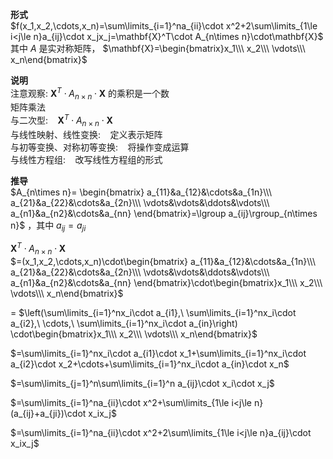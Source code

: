 **形式**  
 $f(x_1,x_2,\cdots,x_n)=\sum\limits_{i=1}^na_{ii}\cdot x^2+2\sum\limits_{1\le i<j\le n}a_{ij}\cdot x_jx_j=\mathbf{X}^T\cdot A_{n\times n}\cdot\mathbf{X}$   
其中 $A$ 是实对称矩阵， $\mathbf{X}=\begin{bmatrix}x_1\\\ x_2\\\ \vdots\\\ x_n\end{bmatrix}$   
  
**说明**  
注意观察:  $\mathbf{X}^T\cdot A_{n\times n}\cdot\mathbf{X}$ 的乘积是一个数  
矩阵乘法  
与二次型: $\enspace$   $\mathbf{X}^T\cdot A_{n\times n}\cdot\mathbf{X}$   
与线性映射、线性变换: $\enspace$  定义表示矩阵  
与初等变换、对称初等变换: $\enspace$  将操作变成运算  
与线性方程组: $\enspace$  改写线性方程组的形式  
  
**推导**   
 $A_{n\times n}=  
\begin{bmatrix}  
a_{11}&a_{12}&\cdots&a_{1n}\\\ a_{21}&a_{22}&\cdots&a_{2n}\\\ \vdots&\vdots&\ddots&\vdots\\\ a_{n1}&a_{n2}&\cdots&a_{nn}  
\end{bmatrix}=\lgroup a_{ij}\rgroup_{n\times n}$ ，其中 $a_{ij}=a_{ji}$   
  
 $\mathbf{X}^T\cdot A_{n\times n}\cdot\mathbf{X}$   
 $=(x_1,x_2,\cdots,x_n)\cdot\begin{bmatrix}  
a_{11}&a_{12}&\cdots&a_{1n}\\\ a_{21}&a_{22}&\cdots&a_{2n}\\\ \vdots&\vdots&\ddots&\vdots\\\ a_{n1}&a_{n2}&\cdots&a_{nn}  
\end{bmatrix}\cdot\begin{bmatrix}x_1\\\ x_2\\\ \vdots\\\ x_n\end{bmatrix}$   
  
= $\left(\sum\limits_{i=1}^nx_i\cdot a_{i1},\ \sum\limits_{i=1}^nx_i\cdot a_{i2},\ \cdots,\ \sum\limits_{i=1}^nx_i\cdot a_{in}\right)  
\cdot\begin{bmatrix}x_1\\\ x_2\\\ \vdots\\\ x_n\end{bmatrix}$   
  
 $=\sum\limits_{i=1}^nx_i\cdot a_{i1}\cdot x_1+\sum\limits_{i=1}^nx_i\cdot a_{i2}\cdot x_2+\cdots+\sum\limits_{i=1}^nx_i\cdot a_{in}\cdot x_n$   
  
 $=\sum\limits_{j=1}^n\sum\limits_{i=1}^n a_{ij}\cdot x_i\cdot x_j$   
  
 $=\sum\limits_{i=1}^na_{ii}\cdot x^2+\sum\limits_{1\le i<j\le n}(a_{ij}+a_{ji})\cdot x_ix_j$   
  
 $=\sum\limits_{i=1}^na_{ii}\cdot x^2+2\sum\limits_{1\le i<j\le n}a_{ij}\cdot x_ix_j$   
